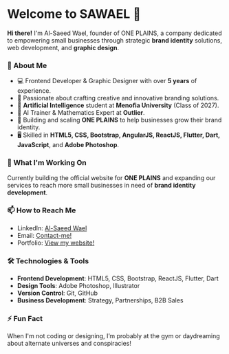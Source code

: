 
# Welcome to SAWAEL 👋

**Hi there!** I'm Al-Saeed Wael, founder of ONE PLAINS, a company dedicated to empowering small businesses through strategic **brand identity** solutions, web development, and **graphic design**.

### 🚀 About Me
- 💻 Frontend Developer & Graphic Designer with over **5 years** of experience.
- 🎨 Passionate about crafting creative and innovative branding solutions.
- 🧠 **Artificial Intelligence** student at **Menofia University** (Class of 2027).
- 🤖 AI Trainer & Mathematics Expert at **Outlier**.
- 🔨 Building and scaling **ONE PLAINS** to help businesses grow their brand identity.
- 🖥️ Skilled in **HTML5, CSS, Bootstrap, AngularJS, ReactJS, Flutter, Dart, JavaScript**, and **Adobe Photoshop**.

### 🌱 What I'm Working On
Currently building the official website for **ONE PLAINS** and expanding our services to reach more small businesses in need of **brand identity development**.

### 📫 How to Reach Me
- LinkedIn: [Al-Saeed Wael](https://www.linkedin.com/in/alsaeed-wael/)
- Email: [Contact-me!](mailto:dev.alsaeedwael@gmail.com)
- Portfolio: [View my website!](https://sawael.github.io/)

### 🛠️ Technologies & Tools
- **Frontend Development**: HTML5, CSS, Bootstrap, ReactJS, Flutter, Dart
- **Design Tools**: Adobe Photoshop, Illustrator
- **Version Control**: Git, GitHub
- **Business Development**: Strategy, Partnerships, B2B Sales

### ⚡ Fun Fact
When I'm not coding or designing, I’m probably at the gym or daydreaming about alternate universes and conspiracies!
